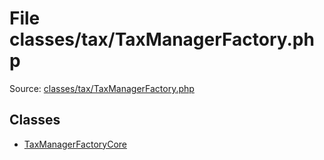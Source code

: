 File classes/tax/TaxManagerFactory.php
=========

Source: [classes/tax/TaxManagerFactory.php](https://github.com/PrestaShop/PrestaShop/blob/1.6.1.0/classes/tax/TaxManagerFactory.php)


Classes
-------

* [TaxManagerFactoryCore](class.TaxManagerFactoryCore.md)

